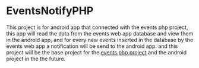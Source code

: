 # EventsNotifyPHP
This project is for android app that connected with the events php project, this app will read the data from the events web app database 
and view them in the android app, and for every new events inserted in the database by the events web app a notification will be send 
to the android app.
and this project will be the base project for the <a href="https://github.com/AbdallahDev/events_php">events php project</a> and the android project in the the future.
